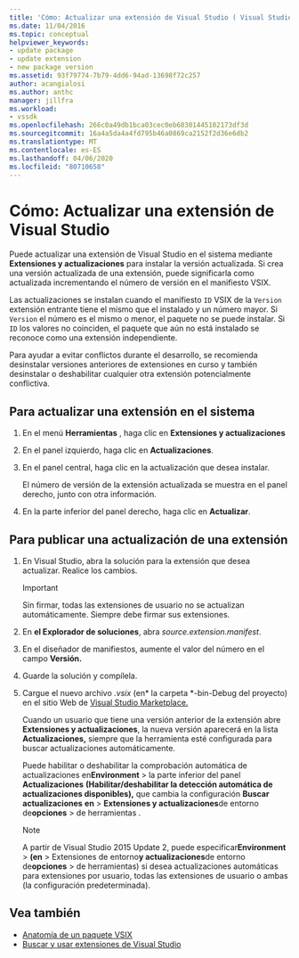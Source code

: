 ```yaml
---
title: 'Cómo: Actualizar una extensión de Visual Studio ( Visual Studio Extension) Microsoft Docs'
ms.date: 11/04/2016
ms.topic: conceptual
helpviewer_keywords:
- update package
- update extension
- new package version
ms.assetid: 93f79774-7b79-4dd6-94ad-13698f72c257
author: acangialosi
ms.author: anthc
manager: jillfra
ms.workload:
- vssdk
ms.openlocfilehash: 266c0a49db1bca03cec0eb68301445102173df3d
ms.sourcegitcommit: 16a4a5da4a4fd795b46a0869ca2152f2d36e6db2
ms.translationtype: MT
ms.contentlocale: es-ES
ms.lasthandoff: 04/06/2020
ms.locfileid: "80710658"
---
```

# <a name="how-to-update-a-visual-studio-extension"></a>Cómo: Actualizar una extensión de Visual Studio
Puede actualizar una extensión de Visual Studio en el sistema mediante **Extensiones y actualizaciones** para instalar la versión actualizada. Si crea una versión actualizada de una extensión, puede significarla como actualizada incrementando el número de versión en el manifiesto VSIX.

 Las actualizaciones se instalan cuando el manifiesto `ID` VSIX de la `Version` extensión entrante tiene el mismo que el instalado y un número mayor. Si `Version` el número es el mismo o menor, el paquete no se puede instalar. Si `ID` los valores no coinciden, el paquete que aún no está instalado se reconoce como una extensión independiente.

 Para ayudar a evitar conflictos durante el desarrollo, se recomienda desinstalar versiones anteriores de extensiones en curso y también desinstalar o deshabilitar cualquier otra extensión potencialmente conflictiva.

## <a name="to-update-an-extension-on-your-system"></a>Para actualizar una extensión en el sistema

1. En el menú **Herramientas** , haga clic en **Extensiones y actualizaciones**

2. En el panel izquierdo, haga clic en **Actualizaciones**.

3. En el panel central, haga clic en la actualización que desea instalar.

     El número de versión de la extensión actualizada se muestra en el panel derecho, junto con otra información.

4. En la parte inferior del panel derecho, haga clic en **Actualizar**.

## <a name="to-publish-an-update-of-an-extension"></a>Para publicar una actualización de una extensión

1. En Visual Studio, abra la solución para la extensión que desea actualizar. Realice los cambios.

    > [!IMPORTANT]
    > Sin firmar, todas las extensiones de usuario no se actualizan automáticamente. Siempre debe firmar sus extensiones.

2. En **el Explorador de soluciones**, abra *source.extension.manifest*.

3. En el diseñador de manifiestos, aumente el valor del número en el campo **Versión.**

4. Guarde la solución y compílela.

5. Cargue el nuevo archivo *.vsix* (en\* la carpeta *-bin-Debug del proyecto) en el sitio Web de [Visual Studio Marketplace.](https://marketplace.visualstudio.com/vs)

     Cuando un usuario que tiene una versión anterior de la extensión abre **Extensiones y actualizaciones**, la nueva versión aparecerá en la lista **Actualizaciones,** siempre que la herramienta esté configurada para buscar actualizaciones automáticamente.

     Puede habilitar o deshabilitar la comprobación automática de actualizaciones en**Environment** > la parte inferior del panel **Actualizaciones** **(Habilitar/deshabilitar la detección automática de actualizaciones disponibles),** que cambia la configuración **Buscar actualizaciones** **en** > **Extensiones y actualizaciones**de entorno de**opciones** > de herramientas .

    > [!NOTE]
    > A partir de Visual Studio 2015 Update 2, puede especificar**Environment** >  **(en** > Extensiones de entorno**y actualizaciones**de entorno de**opciones** > de herramientas) si desea actualizaciones automáticas para extensiones por usuario, todas las extensiones de usuario o ambas (la configuración predeterminada).

## <a name="see-also"></a>Vea también
- [Anatomía de un paquete VSIX](../extensibility/anatomy-of-a-vsix-package.md)
- [Buscar y usar extensiones de Visual Studio](../ide/finding-and-using-visual-studio-extensions.md)
